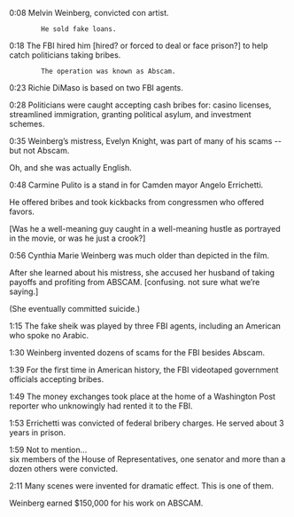 0:08	Melvin Weinberg, convicted con artist. 

            He sold fake loans.

0:18	The FBI hired him [hired? or forced to deal or face prison?] to help catch politicians taking bribes. 

            The operation was known as Abscam. 

0:23	Richie DiMaso is based on two FBI agents. 

0:28 	Politicians were caught accepting cash bribes for: 
casino licenses, 
streamlined immigration, 
granting political asylum, and 
investment schemes. 

0:35	Weinberg’s mistress, Evelyn Knight, was part of many of his scams -- but not Abscam. 

Oh, and she was actually English. 


0:48	Carmine Pulito is a stand in for Camden mayor Angelo Errichetti. 

He offered bribes and took kickbacks from congressmen who offered favors.

[Was he a well-meaning guy caught in a well-meaning hustle as portrayed in the movie, or was he just a crook?]

0:56	Cynthia Marie Weinberg was much older than depicted in the film. 

After she learned about his mistress, she accused her husband of taking payoffs and profiting from ABSCAM. [confusing. not sure what we’re saying.]

(She eventually committed suicide.)

1:15	The fake sheik was played by three FBI agents, 
including an American who spoke no Arabic.

1:30	Weinberg invented dozens of scams for the FBI besides Abscam. 

1:39	For the first time in American history, 
the FBI videotaped government officials accepting bribes. 

1:49	The money exchanges took place at the home of a Washington Post reporter who unknowingly had rented it to the FBI.

1:53	Errichetti was convicted of federal bribery charges.
He served about 3 years in prison.

1:59	Not to mention…  
six members of the House of Representatives, 
one senator 
and more than a dozen others were convicted. 

2:11 	Many scenes were invented for dramatic effect. This is one of them. 

Weinberg earned $150,000 for his work on ABSCAM. 
